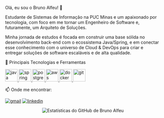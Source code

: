 Olá, eu sou o Bruno Alfeu! 👋
<p>
Estudante de Sistemas de Informação na PUC Minas e um apaixonado por tecnologia, com foco em me tornar um Engenheiro de Software e, futuramente, um Arquiteto de Soluções.
</p>

<p>
Minha jornada de estudos é focada em construir uma base sólida no desenvolvimento back-end com o ecossistema Java/Spring, e em conectar esse conhecimento com o universo de Cloud & DevOps para criar e entregar soluções de software escaláveis e de alta qualidade.
</p>

🚀 Principais Tecnologias e Ferramentas
<p align="left">
<a href="https://www.java.com" target="_blank" rel="noreferrer">
<img src="https://www.google.com/search?q=https://raw.githubusercontent.com/devicons/devicon/master/icons/java/java-original.svg" alt="java" width="40" height="40"/>
</a>
<a href="https://spring.io/" target="_blank" rel="noreferrer">
<img src="https://www.google.com/search?q=https://www.vectorlogo.zone/logos/springio/springio-icon.svg" alt="spring" width="40" height="40"/>
</a>
<a href="https://www.postgresql.org" target="_blank" rel="noreferrer">
<img src="https://www.google.com/search?q=https://raw.githubusercontent.com/devicons/devicon/master/icons/postgresql/postgresql-original-wordmark.svg" alt="postgresql" width="40" height="40"/>
</a>
<a href="https://aws.amazon.com" target="_blank" rel="noreferrer">
<img src="https://www.google.com/search?q=https://raw.githubusercontent.com/devicons/devicon/master/icons/amazonwebservices/amazonwebservices-original-wordmark.svg" alt="aws" width="40" height="40"/>
</a>
<a href="https://www.docker.com/" target="_blank" rel="noreferrer">
<img src="https://www.google.com/search?q=https://raw.githubusercontent.com/devicons/devicon/master/icons/docker/docker-original-wordmark.svg" alt="docker" width="40" height="40"/>
</a>
<a href="https://git-scm.com/" target="_blank" rel="noreferrer">
<img src="https://www.google.com/search?q=https://www.vectorlogo.zone/logos/git-scm/git-scm-icon.svg" alt="git" width="40" height="40"/>
</a>
</p>

📫 Onde me encontrar:
<p align="left">
<a href="mailto:bruno.alfeu.dev@gmail.com"><img src="https://img.shields.io/badge/Gmail-D14836?style=for-the-badge&logo=gmail&logoColor=white" alt="gmail" /></a>
<a href="https://www.google.com/search?q=https://www.linkedin.com/in/bruno-alfeu-dev" target="_blank"><img src="https://www.google.com/search?q=https://img.shields.io/badge/-LinkedIn-%25230077B5%3Fstyle%3Dfor-the-badge%26logo%3Dlinkedin%26logoColor%3Dwhite" alt="linkedin" /></a>
</p>

<!-- Opcional: Estatísticas do GitHub -->

<p align="center">
<img align="center" src="https://www.google.com/search?q=https://github-readme-stats.vercel.app/api%3Fusername%3DBrunoAlfeu%26show_icons%3Dtrue%26theme%3Ddracula%26include_all_commits%3Dtrue%26count_private%3Dtrue%26hide_rank%3Dtrue" alt="Estatísticas do GitHub de Bruno Alfeu"/>
</p>
